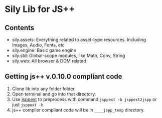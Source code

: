 # Sily Lib for JS++

## Contents
- sily.assets: Everything related to asset-type resources. Including Images, Audio, Fonts, etc
- sily.engine: Basic game engine
- sily.std: Global-scope modules, like Math, Conv, String
- sily.web: All browser & DOM related

## Getting js++ v.0.10.0 compliant code
1. Clone lib into any folder folder.
2. Open terminal and go into that directory.
3. Use [jsppext](https://github.com/al1-ce/jspp-compiler-extension) to preprocess with command `jsppext -b jsppext2jspp` or just `jsppext -b`.
4. js++ compiler compliant code will be in `____jspp_temp` directory.